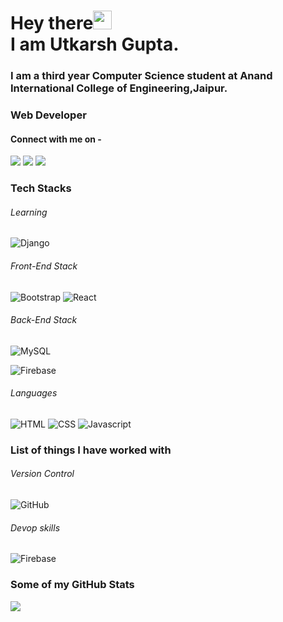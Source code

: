 # Hey there<img src="https://raw.githubusercontent.com/arnoob16/arnoob16/master/wave.gif" width="30px"><br>I am Utkarsh Gupta.

### I am a third year Computer Science student at Anand International College of Engineering,Jaipur.

### Web Developer

#### Connect with me on -

[<img src="https://img.shields.io/badge/linkedin-%230077B5.svg?&style=for-the-badge&logo=linkedin&logoColor=white" />](https://www.linkedin.com/in/utkarsh-gupta-209799204)
[<img src = "https://img.shields.io/badge/instagram-%23E4405F.svg?&style=for-the-badge&logo=instagram&logoColor=white">](https://www.instagram.com/utkarsh__gupta._/)
[<img src ="https://img.shields.io/badge/Email-Here-%23E4405F.svg?&style=for-the-badge&logo=&logoColor=white%22">](mailto:er.utkarshguptaa@gmail.com)


### Tech Stacks

###### Learning

![Django](https://img.shields.io/badge/-Django-406343?style=flat-square&logo=Django)

###### Front-End Stack

![Bootstrap](https://img.shields.io/badge/-Bootstrap-563D7C?style=flat-square&logo=bootstrap)
![React](https://img.shields.io/badge/-React-black?style=flat-square&logo=react)

###### Back-End Stack

![MySQL](https://img.shields.io/badge/-MySQL-black?style=flat-square&logo=mysql)

![Firebase](https://img.shields.io/badge/-Firebase-00599C?style=flat-square&logo=Firebase)


###### Languages

![HTML](https://img.shields.io/badge/-html-black?style=flat-square&logo=html5)
![CSS](https://img.shields.io/badge/-css-2AB7F6?style=flat-square&logo=css3)
![Javascript](https://img.shields.io/badge/-javascript-E34A86?style=flat-square&logo=javascript)


### List of things I have worked with

###### Version Control

![GitHub](https://img.shields.io/badge/-GitHub-181717?style=flat-square&logo=github)


###### Devop skills

![Firebase](https://img.shields.io/badge/-Firebase-00599C?style=flat-square&logo=Firebase)


### Some of my GitHub Stats

<p>
    <img src="https://github-readme-stats.vercel.app/api?username=utkarsh3020&show_icons=true&line_height=40&count_private=true&theme=midnight-purple">
<!--     <img src="https://github-readme-stats.vercel.app/api/top-langs/?username=utkarsh3020&theme=midnight-purple"> -->
</p>
